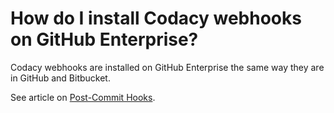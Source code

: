 # How do I install Codacy webhooks on GitHub Enterprise?

Codacy webhooks are installed on GitHub Enterprise the same way they are in GitHub and Bitbucket.

See article on <a href="/hc/en-us/articles/214085885-Post-Commit-Hooks" class="doc-link">Post-Commit Hooks</a>.
